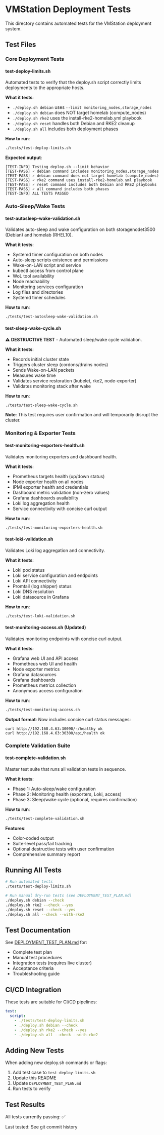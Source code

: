 # VMStation Deployment Tests

This directory contains automated tests for the VMStation deployment system.

## Test Files

### Core Deployment Tests

#### test-deploy-limits.sh

Automated tests to verify that the deploy.sh script correctly limits deployments to the appropriate hosts.

**What it tests**:
- `./deploy.sh debian` uses `--limit monitoring_nodes,storage_nodes`
- `./deploy.sh debian` does NOT target homelab (compute_nodes)
- `./deploy.sh rke2` uses the install-rke2-homelab.yml playbook
- `./deploy.sh reset` handles both Debian and RKE2 cleanup
- `./deploy.sh all` includes both deployment phases

**How to run**:
```bash
./tests/test-deploy-limits.sh
```

**Expected output**:
```
[TEST-INFO] Testing deploy.sh --limit behavior
[TEST-PASS] ✓ debian command includes monitoring_nodes,storage_nodes
[TEST-PASS] ✓ debian command does not target homelab (compute_nodes)
[TEST-PASS] ✓ rke2 command uses install-rke2-homelab.yml playbook
[TEST-PASS] ✓ reset command includes both Debian and RKE2 playbooks
[TEST-PASS] ✓ all command includes both phases
[TEST-INFO] ALL TESTS PASSED
```

### Auto-Sleep/Wake Tests

#### test-autosleep-wake-validation.sh

Validates auto-sleep and wake configuration on both storagenodet3500 (Debian) and homelab (RHEL10).

**What it tests**:
- Systemd timer configuration on both nodes
- Auto-sleep scripts existence and permissions
- Wake-on-LAN script and service
- kubectl access from control plane
- WoL tool availability
- Node reachability
- Monitoring services configuration
- Log files and directories
- Systemd timer schedules

**How to run**:
```bash
./tests/test-autosleep-wake-validation.sh
```

#### test-sleep-wake-cycle.sh

⚠️ **DESTRUCTIVE TEST** - Automated sleep/wake cycle validation.

**What it tests**:
- Records initial cluster state
- Triggers cluster sleep (cordons/drains nodes)
- Sends Wake-on-LAN packets
- Measures wake time
- Validates service restoration (kubelet, rke2, node-exporter)
- Validates monitoring stack after wake

**How to run**:
```bash
./tests/test-sleep-wake-cycle.sh
```

**Note**: This test requires user confirmation and will temporarily disrupt the cluster.

### Monitoring & Exporter Tests

#### test-monitoring-exporters-health.sh

Validates monitoring exporters and dashboard health.

**What it tests**:
- Prometheus targets health (up/down status)
- Node exporter health on all nodes
- IPMI exporter health and credentials
- Dashboard metric validation (non-zero values)
- Grafana dashboards availability
- Loki log aggregation health
- Service connectivity with concise curl output

**How to run**:
```bash
./tests/test-monitoring-exporters-health.sh
```

#### test-loki-validation.sh

Validates Loki log aggregation and connectivity.

**What it tests**:
- Loki pod status
- Loki service configuration and endpoints
- Loki API connectivity
- Promtail (log shipper) status
- Loki DNS resolution
- Loki datasource in Grafana

**How to run**:
```bash
./tests/test-loki-validation.sh
```

#### test-monitoring-access.sh (Updated)

Validates monitoring endpoints with concise curl output.

**What it tests**:
- Grafana web UI and API access
- Prometheus web UI and health
- Node exporter metrics
- Grafana datasources
- Grafana dashboards
- Prometheus metrics collection
- Anonymous access configuration

**How to run**:
```bash
./tests/test-monitoring-access.sh
```

**Output format**: Now includes concise curl status messages:
```
curl http://192.168.4.63:30090/-/healthy ok
curl http://192.168.4.63:30300/api/health ok
```

### Complete Validation Suite

#### test-complete-validation.sh

Master test suite that runs all validation tests in sequence.

**What it tests**:
- Phase 1: Auto-sleep/wake configuration
- Phase 2: Monitoring health (exporters, Loki, access)
- Phase 3: Sleep/wake cycle (optional, requires confirmation)

**How to run**:
```bash
./tests/test-complete-validation.sh
```

**Features**:
- Color-coded output
- Suite-level pass/fail tracking
- Optional destructive tests with user confirmation
- Comprehensive summary report

## Running All Tests

```bash
# Run automated tests
./tests/test-deploy-limits.sh

# Run manual dry-run tests (see DEPLOYMENT_TEST_PLAN.md)
./deploy.sh debian --check
./deploy.sh rke2 --check --yes
./deploy.sh reset --check --yes
./deploy.sh all --check --with-rke2
```

## Test Documentation

See [DEPLOYMENT_TEST_PLAN.md](../docs/DEPLOYMENT_TEST_PLAN.md) for:
- Complete test plan
- Manual test procedures
- Integration tests (requires live cluster)
- Acceptance criteria
- Troubleshooting guide

## CI/CD Integration

These tests are suitable for CI/CD pipelines:

```yaml
test:
  script:
    - ./tests/test-deploy-limits.sh
    - ./deploy.sh debian --check
    - ./deploy.sh rke2 --check --yes
    - ./deploy.sh all --check --with-rke2
```

## Adding New Tests

When adding new deploy.sh commands or flags:

1. Add test case to `test-deploy-limits.sh`
2. Update this README
3. Update `DEPLOYMENT_TEST_PLAN.md`
4. Run tests to verify

## Test Results

All tests currently passing: ✅

Last tested: See git commit history
